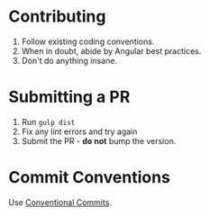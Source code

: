 # Contributing

1. Follow existing coding conventions.
2. When in doubt, abide by Angular best practices.
3. Don't do anything insane.

# Submitting a PR

1. Run `gulp dist`
2. Fix any lint errors and try again
3. Submit the PR - __do not__ bump the version.

# Commit Conventions

Use [Conventional Commits](https://github.com/angular/angular.js/blob/master/CONTRIBUTING.md#commit).
